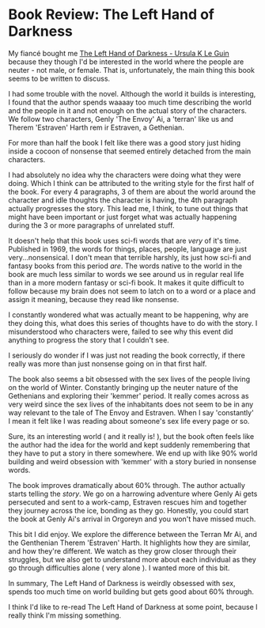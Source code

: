 # Book Review: The Left Hand of Darkness

My fiancé bought me [The Left Hand of Darkness - Ursula K Le Guin](https://en.wikipedia.org/wiki/The_Left_Hand_of_Darkness) because they though I'd be interested in
the world where the people are neuter - not male, or female. That is,
unfortunately, the main thing this book seems to be written to discuss.

I had some trouble with the novel.
Although the world it builds is interesting, I found that the author spends
waaaay too much time describing the world and the people in it and not enough
on the actual story of the characters.
We follow two characters, Genly 'The Envoy' Ai, a 'terran' like us and Therem
'Estraven' Harth rem ir Estraven, a Gethenian.

For more than half the book I felt like there was a good story just hiding
inside a cocoon of nonsense that seemed entirely detached from the main characters.

I had absolutely no idea why the characters were doing what they were doing. 
Which I think can be attributed to the writing style for the first half of the book.
For every 4 paragraphs, 3 of them are about the world around the character and
idle thoughts the character is having, the 4th paragraph actually progresses
the story.
This lead me, I think, to tune out things that might have been important or
just forget what was actually happening during the 3 or more paragraphs of
unrelated stuff.

It doesn't help that this book uses sci-fi words that are _very_ of it's time.
Published in 1969, the words for things, places, people, language are just very...nonsensical.
I don't mean that terrible harshly, its just how sci-fi and fantasy books from this period _are_.
The words native to the world in the book are much less similar to words
we see around us in regular real life than in a more modern fantasy or sci-fi book.
It makes it quite difficult to follow because my brain does not seem to latch
on to a word or a place and assign it meaning, because they read like nonsense.

I constantly wondered what was actually meant to be happening, why are they
doing this, what does this series of thoughts have to do with the story.
I misunderstood who characters were, failed to see why this event did anything
to progress the story that I couldn't see.

I seriously do wonder if I was just not reading the book correctly, if there
really was more than just nonsense going on in that first half.

The book also seems a bit obsessed with the sex lives of the
people living on the world of Winter. Constantly bringing up the neuter nature
of the Gethenians and exploring their 'kemmer' period. It really comes across
as very weird since the sex lives of the inhabitants does not seem to be in any
way relevant to the tale of The Envoy and Estraven.
When I say 'constantly' I mean it felt like I was reading about someone's sex
life every page or so.

Sure, its an interesting world ( and it really is! ), but the book often feels
like the author had the idea for the world and kept suddenly remembering that
they have to put a story in there somewhere. We end up with like 90% world
building and weird obsession with 'kemmer' with a story buried in nonsense words.

The book improves dramatically about 60% through.
The author actually starts telling the _story_. We go on a
harrowing adventure where Genly Ai gets persecuted and sent to a work-camp, Estraven
rescues him and together they journey across the ice, bonding as they go.
Honestly, you could start the book at Genly Ai's arrival in Orgoreyn and you won't have missed much.

This bit I did enjoy. We explore the difference between the Terran Mr Ai, and
the Genthenian Therem 'Estraven' Harth. It highlights how they are similar, and how they're different.
We watch as they grow closer through their struggles, but we also get to
understand more about each individual as they go through difficulties alone ( very alone ).
I wanted more of this bit.

In summary, The Left Hand of Darkness is weirdly obsessed with sex, spends too
much time on world building but gets good about 60% through.

I think I'd like to re-read The Left Hand of Darkness at some point, because I
really think I'm missing something.
